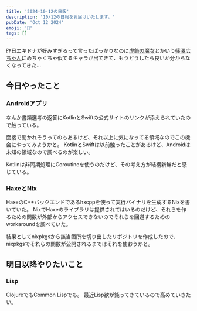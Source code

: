 ```yaml
---
title: '2024-10-12の日報'
description: '10/12の日報をお届けいたします。'
pubDate: 'Oct 12 2024'
emoji: '🦊'
tags: []
---
```


昨日エキドナが好みすぎるって言ったばっかりなのに[虚飾の魔女](https://dic.pixiv.net/a/%E3%83%91%E3%83%B3%E3%83%89%E3%83%A9%28%E3%83%AA%E3%82%BC%E3%83%AD%29)とかいう[篠澤広ちゃん](https://gakuen.idolmaster-official.jp/idol/hiro/)にめちゃくちゃ似てるキャラが出てきて、もうどうしたら良いか分からなくなってきた...

## 今日やったこと

### Androidアプリ

なんか書類選考の返答にKotlinとSwiftの公式サイトのリンクが添えられていたので触っている。

面接で聞かれそうってのもあるけど、それ以上に気になってる領域なのでこの機会にやってみようかと。
KotlinとSwiftは以前触ったことがあるけど、Androidは未知の領域なので調べるのが楽しい。

Kotlinは非同期処理にCoroutineを使うのだけど、その考え方が結構新鮮だと感じている。

### HaxeとNix

HaxeのC++バックエンドであるhxcppを使って実行バイナリを生成するNixを書いていた。
NixでHaxeのライブラリは提供されてはいるのだけど、それらを作るための関数が外部からアクセスできないのでそれらを回避するためのworkaroundを調べていた。

結果としてnixpkgsから該当箇所を切り出したリポジトリを作成したので、nixpkgsでそれらの関数が公開されるまではそれを使おうかと。

## 明日以降やりたいこと

### Lisp

ClojureでもCommon Lispでも。
最近Lisp欲が鈍ってきているので高めていきたい。
